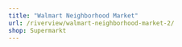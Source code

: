 ```yaml
---
title: "Walmart Neighborhood Market"
url: /riverview/walmart-neighborhood-market-2/
shop: Supermarkt
---
```

